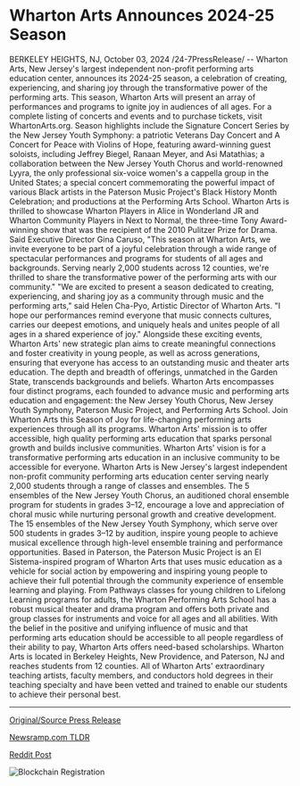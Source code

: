 # Wharton Arts Announces 2024-25 Season

BERKELEY HEIGHTS, NJ, October 03, 2024 /24-7PressRelease/ -- Wharton Arts, New Jersey's largest independent non-profit performing arts education center, announces its 2024-25 season, a celebration of creating, experiencing, and sharing joy through the transformative power of the performing arts. This season, Wharton Arts will present an array of performances and programs to ignite joy in audiences of all ages. For a complete listing of concerts and events and to purchase tickets, visit WhartonArts.org.  Season highlights include the Signature Concert Series by the New Jersey Youth Symphony: a patriotic Veterans Day Concert and A Concert for Peace with Violins of Hope, featuring award-winning guest soloists, including Jeffrey Biegel, Ranaan Meyer, and Asi Matathias; a collaboration between the New Jersey Youth Chorus and world-renowned Lyyra, the only professional six-voice women's a cappella group in the United States; a special concert commemorating the powerful impact of various Black artists in the Paterson Music Project's Black History Month Celebration; and productions at the Performing Arts School. Wharton Arts is thrilled to showcase Wharton Players in Alice in Wonderland JR and Wharton Community Players in Next to Normal, the three-time Tony Award-winning show that was the recipient of the 2010 Pulitzer Prize for Drama.   Said Executive Director Gina Caruso, "This season at Wharton Arts, we invite everyone to be part of a joyful celebration through a wide range of spectacular performances and programs for students of all ages and backgrounds. Serving nearly 2,000 students across 12 counties, we're thrilled to share the transformative power of the performing arts with our community."   "We are excited to present a season dedicated to creating, experiencing, and sharing joy as a community through music and the performing arts," said Helen Cha-Pyo, Artistic Director of Wharton Arts. "I hope our performances remind everyone that music connects cultures, carries our deepest emotions, and uniquely heals and unites people of all ages in a shared experience of joy."  Alongside these exciting events, Wharton Arts' new strategic plan aims to create meaningful connections and foster creativity in young people, as well as across generations, ensuring that everyone has access to an outstanding music and theater arts education. The depth and breadth of offerings, unmatched in the Garden State, transcends backgrounds and beliefs. Wharton Arts encompasses four distinct programs, each founded to advance music and performing arts education and engagement: the New Jersey Youth Chorus, New Jersey Youth Symphony, Paterson Music Project, and Performing Arts School. Join Wharton Arts this Season of Joy for life-changing performing arts experiences through all its programs.  Wharton Arts' mission is to offer accessible, high quality performing arts education that sparks personal growth and builds inclusive communities.  Wharton Arts' vision is for a transformative performing arts education in an inclusive community to be accessible for everyone.  Wharton Arts is New Jersey's largest independent non-profit community performing arts education center serving nearly 2,000 students through a range of classes and ensembles. The 5 ensembles of the New Jersey Youth Chorus, an auditioned choral ensemble program for students in grades 3–12, encourage a love and appreciation of choral music while nurturing personal growth and creative development. The 15 ensembles of the New Jersey Youth Symphony, which serve over 500 students in grades 3–12 by audition, inspire young people to achieve musical excellence through high-level ensemble training and performance opportunities. Based in Paterson, the Paterson Music Project is an El Sistema-inspired program of Wharton Arts that uses music education as a vehicle for social action by empowering and inspiring young people to achieve their full potential through the community experience of ensemble learning and playing. From Pathways classes for young children to Lifelong Learning programs for adults, the Wharton Performing Arts School has a robust musical theater and drama program and offers both private and group classes for instruments and voice for all ages and all abilities. With the belief in the positive and unifying influence of music and that performing arts education should be accessible to all people regardless of their ability to pay, Wharton Arts offers need-based scholarships.   Wharton Arts is located in Berkeley Heights, New Providence, and Paterson, NJ and reaches students from 12 counties. All of Wharton Arts' extraordinary teaching artists, faculty members, and conductors hold degrees in their teaching specialty and have been vetted and trained to enable our students to achieve their personal best. 

---

[Original/Source Press Release](https://www.24-7pressrelease.com/press-release/514900/wharton-arts-announces-2024-25-season)
                    

[Newsramp.com TLDR](None) 



[Reddit Post](https://www.reddit.com/r/Lifestyle_Culture/comments/1fv53q1/wharton_arts_announces_202425_season_celebrating/) 



![Blockchain Registration](https://cdn.newsramp.app/24-7PressRelease/qrcode/2410/3/rainw9kr.webp)